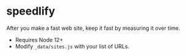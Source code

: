 # speedlify

After you make a fast web site, keep it fast by measuring it over time.

* Requires Node 12+
* Modify `_data/sites.js` with your list of URLs.